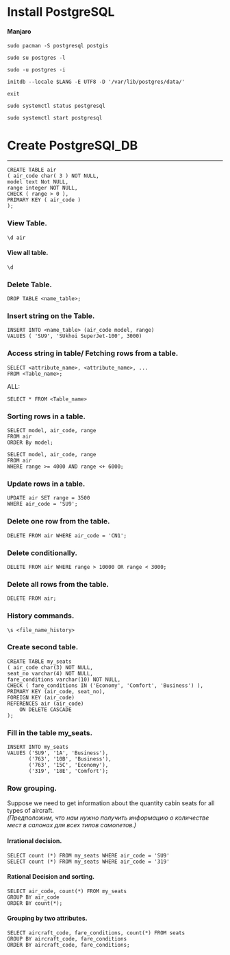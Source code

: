# Install PostgreSQL 
#### Manjaro
```
sudo pacman -S postgresql postgis
```
```
sudo su postgres -l
```
```
sudo -u postgres -i
```
```
initdb --locale $LANG -E UTF8 -D '/var/lib/postgres/data/'
```
```exit```
```
sudo systemctl status postgresql
```
```
sudo systemctl start postgresql
```



# Create PostgreSQl_DB

_____

```
CREATE TABLE air
( air_code char( 3 ) NOT NULL,
model text Not NULL,
range integer NOT NULL,
CHECK ( range > 0 ),
PRIMARY KEY ( air_code )
);
```

### View Table.

```
\d air
```

#### View all table.

```
\d
```

### Delete Table.

`DROP TABLE <name_table>;`

### Insert string on the Table.

```
INSERT INTO <name_table> (air_code model, range)
VALUES ( 'SU9', 'SUkhoi SuperJet-100', 3000)
```

### Access string in table/ Fetching rows from a table.

```
SELECT <attribute_name>, <attribute_name>, ...
FROM <Table_name>;
```

ALL:

```
SELECT * FROM <Table_name>
```

### Sorting rows in a table.

```
SELECT model, air_code, range
FROM air
ORDER By model;
```

```
SELECT model, air_code, range
FROM air
WHERE range >= 4000 AND range <+ 6000;
```

### Update rows in a table.

```
UPDATE air SET range = 3500
WHERE air_code = 'SU9';
```

### Delete one row from the table.

```
DELETE FROM air WHERE air_code = 'CN1';
```

### Delete conditionally.

```
DELETE FROM air WHERE range > 10000 OR range < 3000;
```

### Delete all rows from the table.

```
DELETE FROM air;
```

### History commands.

`
\s <file_name_history>
`

### Create second table.

```
CREATE TABLE my_seats
( air_code char(3) NOT NULL,
seat_no varchar(4) NOT NULL,
fare_conditions varchar(10) NOT NULL,
CHECK ( fare_conditions IN ('Economy', 'Comfort', 'Business') ),
PRIMARY KEY (air_code, seat_no),
FOREIGN KEY (air_code)
REFERENCES air (air_code)
    ON DELETE CASCADE
);
```

### Fill in the table my_seats.

```
INSERT INTO my_seats
VALUES ('SU9', '1A', 'Business'),
       ('763', '10B', 'Business'),
       ('763', '15C', 'Economy'),
       ('319', '18E', 'Comfort');
```
### Row grouping.
Suppose we need to get information about the quantity
cabin seats for all types of aircraft.<br/>
_(Предположим, что нам нужно получить информацию о количестве
мест в салонах для всех типов самолетов.)_
#### Irrational decision.
```
SELECT count (*) FROM my_seats WHERE air_code = 'SU9'
SELECT count (*) FROM my_seats WHERE air_code = '319'
```
#### Rational Decision and sorting.
```
SELECT air_code, count(*) FROM my_seats
GROUP BY air_code
ORDER BY count(*);
```
#### Grouping by two attributes.
```
SELECT aircraft_code, fare_conditions, count(*) FROM seats
GROUP BY aircraft_code, fare_conditions
ORDER BY aircraft_code, fare_conditions;
```



